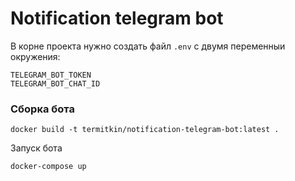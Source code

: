 # Notification telegram bot

В корне проекта нужно создать файл `.env` с двумя переменныи окружения:

```
TELEGRAM_BOT_TOKEN
TELEGRAM_BOT_CHAT_ID
```

### Сборка бота

```
docker build -t termitkin/notification-telegram-bot:latest .
```

Запуск бота

```
docker-compose up
```
